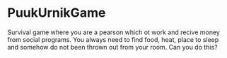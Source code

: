 # PuukUrnikGame

Survival game where you are a pearson which ot work and recive money from social programs. You always need to find food, heat, place to sleep and somehow do not been thrown out from your room. Can you do this?

